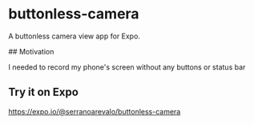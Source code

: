 # buttonless-camera
A buttonless camera view app for Expo.

## Motivation

I needed to record my phone's screen without any buttons or status bar


## Try it on Expo

https://expo.io/@serranoarevalo/buttonless-camera
